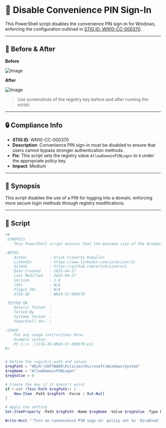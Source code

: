 # 🚫 Disable Convenience PIN Sign-In

This PowerShell script disables the convenience PIN sign-in for Windows, enforcing the configuration outlined in [STIG ID: WN10-CC-000370](https://public.cyber.mil/stigs/).

---

## 📸 Before & After

**Before**

![Image](https://github.com/user-attachments/assets/338f58f3-9ce5-4fef-a7f0-be130609d79a)

**After**

![Image](https://github.com/user-attachments/assets/1249b5c4-4362-43ac-9a37-20ee7328c999)

> Use screenshots of the registry key before and after running the script.

---

## 🔒 Compliance Info

- **STIG ID**: WN10-CC-000370  
- **Description**: Convenience PIN sign-in must be disabled to ensure that users cannot bypass stronger authentication methods.  
- **Fix**: This script sets the registry value `AllowDomainPINLogon` to `0` under the appropriate policy key.  
- **Impact**: Medium

---

## 🧠 Synopsis

This script disables the use of a PIN for logging into a domain, enforcing more secure login methods through registry modifications.

---

## 📜 Script

```powershell
<#
.SYNOPSIS
    This PowerShell script ensures that the maximum size of the Windows Application event log is at least 32768 KB (32 MB).

.NOTES
    Author          : Erick Cisneros Ruballos
    LinkedIn        : https://www.linkedin.com/in/erickcr1/
    GitHub          : https://github.com/erickcisneros1
    Date Created    : 2025-04-27
    Last Modified   : 2025-04-27
    Version         : 1.0
    CVEs            : N/A
    Plugin IDs      : N/A
    STIG-ID         : WN10-CC-000370

.TESTED ON
    Date(s) Tested  : 
    Tested By       : 
    Systems Tested  : 
    PowerShell Ver. : 

.USAGE
    Put any usage instructions here.
    Example syntax:
    PS C:\> .\STIG-ID-WN10-CC-000370.ps1 
#>


# Define the registry path and values
$regPath = "HKLM:\SOFTWARE\Policies\Microsoft\Windows\System"
$regName = "AllowDomainPINLogon"
$regValue = 0

# Create the key if it doesn't exist
if (-not (Test-Path $regPath)) {
    New-Item -Path $regPath -Force | Out-Null
}

# Apply the setting
Set-ItemProperty -Path $regPath -Name $regName -Value $regValue -Type DWord

Write-Host "'Turn on convenience PIN sign-in' policy set to 'Disabled' successfully."
